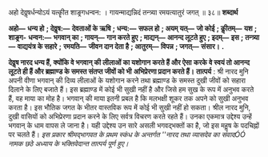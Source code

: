  

अहो देवॢषर्धन्योऽयं यत्कीॄत शाङ्र्गधन्वन: । गायन्माद्यन्निदं तन्त्र्या रमयत्यातुरं जगत् ॥ ३८॥ **शब्दार्थ** 

**अहो—** **धन्य हो** **; देवॢष:—** **देवताओं के ऋषि** **; धन्य:—** **सफल हो** **; अयम् यत्—** **जो कोई** **; कीॢतम्—** **यश** **; शाङ्र्ग-** **धन्वन:—** **भगवान् का** **; गायन्—** **गान करते हुए** **; माद्यन्—** **आनन्द लूटते हुए** **; इदम्—** **इस** **; तन्त्र्या—** **वाद्ययंत्र के सहारे** **;** **रमयति—** **जीवन दान देता है** **; आतुरम्—** **विपन्न** **; जगत्—** **संसार।** **.** 

**देवॢष नारद धन्य हैं, क्योंकि वे भगवान् की लीलाओं का यशोगान करते हैं और ऐसा** **करके वे स्वयं तो आनन्द लूटते ही हैं और ब्रह्माण्ड के समस्त संतप्त जीवों को भी** **अभिप्रेरणा प्रदान करते हैं।** **तात्पर्य** : श्री नारद मुनि अपनी वीणा भगवान् की दिव्य लीलाओं के यशोगान करने तथा ब्रह्माण्ड के समस्त दुखी जीवों को सहारा दिलाने के लिए बजाते हैं। इस ब्रह्माण्ड में कोई भी सुखी नहीं है और जिसे हम सुख के रूप में अनुभव करते हैं, वह माया का मोह है। भगवान् की माया इतनी प्रबल है कि मलभक्षी शूकर तक अपने को सुखी अनुभव करता है। इस भौतिक जगत के भीतर वास्तविक रूप में कोई भी सुखी नहीं हो सकता। श्रील नारद मुनि, दुखी वासियों को अभिप्रेरणा प्रदान करने के लिए सर्वत्र विचरण करते रहते हैं। उनका एकमात्र उद्देश्य उन्हें भगवान् के धाम वापस ले जाना है। यही उद्देश्य उन सारे असली भगवद्भक्तों का है, जो इस महॢष के पदचिह्नों पर चलते हैं। *इस प्रकार*  *श्रीमद्भागवत*  *के प्रथम स्कंध के अन्तर्गत ''नारद तथा व्यासदेव का संवादÓÓ* *नामक छठे अध्याय के भक्तिवेदान्त तात्पर्य पूर्ण हुए।* 